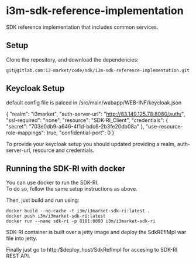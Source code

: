 # i3m-sdk-reference-implementation

SDK reference implementation that includes common services.

## Setup

Clone the repository, and download the dependencies:

```shell script
git@gitlab.com:i3-market/code/sdk/i3m-sdk-reference-implementation.git
```

## Keycloak Setup
default config file is palced in /src/main/wabapp/WEB-INF/keycloak.json

{
  "realm": "i3market",
  "auth-server-url": "http://83.149.125.78:8080/auth/",
  "ssl-required": "none",
  "resource": "SDK-RI_Client",
  "credentials": {
    "secret": "703e0db9-a646-4f1d-bdc6-2b3fe20db08a"
  },
  "use-resource-role-mappings": true,
  "confidential-port": 0
} 

To provide your keycloak setup you should updated providing a realm, auth-server-url, resource and credentials.

## Running the SDK-RI with docker

You can use docker to run the SDK-RI.  
To do so, follow the same setup instructions as above.

Then, just build and run using:

```shell
docker build --no-cache -t i3m/i3market-sdk-ri:latest .
docker push i3m/i3market-sdk-ri:latest
docker run --name sdk-ri -p 8181:8080 i3m/i3market-sdk-ri
```

SDK-RI container is built over a jetty image and deploy the SdkREfIMpl war file into jetty. 

Finally just go to http:/$deploy_host/SdkRefImpl for accesing to SDK-RI REST API.
